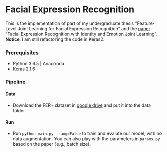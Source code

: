 # Facial Expression Recognition

This is the implementation of part of my undergraduate thesis "Feature-Level Joint Learning for Facial Expression Recognition" and the [paper](https://ieeexplore.ieee.org/stamp/stamp.jsp?arnumber=8528894) "Facial Expression Recognition with Identity and
Emotion Joint Learning". **Notice**: I am still refactoring the code in Keras2.

### Prerequisites
* Python 3.6.5 | Anaconda
* Keras 2.1.6

### Pipeline

#### Data
* Download the FER+ dataset in [google drive]() and put it into the data folder.

#### Run
* Run `python main.py --aug=False` to train and evalute our model, with no data augmentation. You can also play with the parameters in `params.py` based on the paper (e.g., batch size).


<!-- ### Acknowledgement

If you find this repository useful, please cite our paper:
```
@inproceedings{huang2017cross,
  title={Cross-domain sentiment classification via topic-related TrAdaBoost},
  author={Huang, Xingchang and Rao, Yanghui and Xie, Haoran and Wong, Tak-Lam and Wang, Fu Lee},
  booktitle={Thirty-First AAAI Conference on Artificial Intelligence},
  year={2017}
}
``` -->


